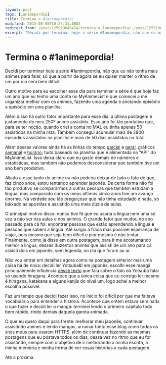 ```yaml
---
layout: post
tags: [1animepordia]
title: Termina o #1animepordia!
modified: 2015-08-05T10:22:31.000Z
redirect_from: /post/125919645424/termina-o-1animepordia/,/post/125919645424/
excerpt: "Decidi por terminar hoje a série #1animepordia, não que eu não tenha mais animes para falar, só que a partir de agora se eu quiser manter o ritmo de um por dia será bem difícil."
---
```


Termina o #1animepordia!
========================

Decidi por terminar hoje a série \#1animepordia, não que eu não tenha
mais animes para falar, só que a partir de agora se eu quiser manter o
ritmo de um por dia será bem difícil.

Outro motivo para eu escolher esse dia para terminar a série é que hoje
faz um ano que eu tenho uma conta no MyAnimeList e que comecei a me
organizar melhor com os animes, fazendo uma agenda e anotando episódio a
episódio em uma planilha.

Além disso há outro fator importante para esse dia: a última postagem é
justamente do meu 250º anime assistido. Esse ano foi tão produtivo que,
para se ter noção, quando criei a conta no MAL eu tinha apenas 50
assistidos na minha lista. Também consegui acumular mais de 2800
episódios assistidos na planilha e mais de 50 dias assistidos no total.

Além desses valores ainda há as linhas do tempo
[parcial](http://cssdeck.com/labs/full/vkfggotb) e
[geral](http://cssdeck.com/labs/full/cvb3wgyn), gráficos
[semanal](http://cssdeck.com/labs/full/mgdlrqlz) e
[horário](http://cssdeck.com/labs/full/etdwwvlu); tudo baseado na
planilha que é alimentada na “API” do MyAnimeList. Isso deixa claro que
eu gosto demais de números e estatísticas, mas também não podemos
desconsiderar que também tive um ano bem produtivo.

Aliado a esse tanto de anime eu não poderia deixar de lado o fato de
que, faz cinco anos, estou tentando aprender japonês. De certa forma não
foi tão produtivo se compararmos a outras pessoas que também estudam a
língua, mas comparado com os meus últimos cinco anos tive um avanço
enorme. Na verdade sou tão preguiçoso que não tinha estudado é nada, só
baixado as apostilas e assistido uma meia dúzia de aulas.

O principal motivo disso: nunca tive fé que eu usaria a língua nem uma
só vez a não ser nas aulas e nos animes. O grande fator que mudou no ano
passado para cá foi: encontrar pessoas que estão aprendendo a língua
**e** pessoas que sabem a língua. Até surgiu a fraca mas possível
esperança de viajar, pois mesmo que seja bem difícil o pior mesmo é não
tentar. Finalmente, como já disse em outra postagem, para ir me
acostumando melhor a língua, desses duzentos animes que assisti de um
ano para cá assisti dois em japonês, sem legenda, no dia que foram ao
ar.

Não vou entrar em detalhes agora como na postagem anterior mas uma coisa
há de nova: decidi ler Yotsuba&! em japonês, escolhi esse mangá
principalmente influência [desse
texto](https://anime.stackexchange.com/a/6412/12824) que fala sobre o
fato da Yotsuba falar só usando hiragana. Acontece que a única coisa que
eu consigo ler mesmo é hiragana, katakana e alguns kanjis do nível um,
logo achei a melhor escolha possível.

Faz um tempo que decidi fazer isso, no início foi difícil por que me
faltava vocabulário para entender a história. Acontece que ontem estava
sem nada o que fazer e decidi ler o mangá: terminei lendo o primeiro
capítulo todo bem rápido, rindo demais daquela garota animada.

O que eu quero daqui para frente: melhorar meu japonês, continuar
assistindo animes e lendo mangás, arrumar tanto esse blog como todos os
sites meus para usarem HTTPS, além de continuar fazendo as mesmas
postagens que eu postava todos os dias, dessa vez no ritmo que eu for
assistindo, sempre com o objetivo de ir melhorando a minha escrita, a
minha memória e minha forma de ver essas histórias a cada postagem.

Até a próxima.


